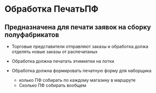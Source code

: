 # Обработка ПечатьПФ

## Предназначена для печати заявок на сборку полуфабрикатов

- Торговые представители отправляют заказы и обработка должа отделять
  новые заказы от распечатаных

- Обработка должна печатать этимкетки на лотки
- Обработка должна формировать печатную форму для наборщика

  - колько ПФ собирать по каждому магазину в маршруте
  - Сколько ПФ собирать вообщем
